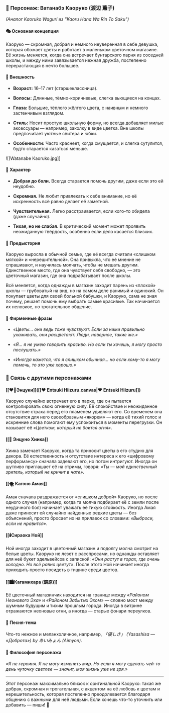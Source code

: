 ### **🌸 Персонаж: Ватанабэ Каоруко (渡辺 薫子)**

_(Аналог Kaoruko Waguri из "Kaoru Hana Wa Rin To Saku")_

#### **🎭 Основная концепция**

Каоруко — скромная, добрая и немного неуверенная в себе девушка, которая обожает цветы и работает в маленьком цветочном магазине. Её жизнь меняется, когда она встречает бунтарского парня из соседней школы, и между ними завязывается нежная дружба, постепенно перерастающая в нечто большее.

#### **🎨 Внешность**

- **Возраст:** 16–17 лет (старшеклассница).
    
- **Волосы:** Длинные, тёмно-коричневые, слегка вьющиеся на концах.
    
- **Глаза:** Большие, тёплого жёлтого цвета, с наивным и немного застенчивым взглядом.
    
- **Стиль:** Носит простую школьную форму, но всегда добавляет милые аксессуары — например, заколку в виде цветка. Вне школы предпочитает уютные свитера и юбки.
    
- **Особенности:** Часто краснеет, когда смущается, и слегка сутулится, будто старается казаться меньше.
    

![[Watanabe Kaoruko.jpg]]

#### **🌷 Характер**

- **Добрая до боли.** Всегда старается помочь другим, даже если это ей неудобно.
    
- **Скромная.** Не любит привлекать к себе внимание, но её искренность всё равно делает её заметной.
    
- **Чувствительная.** Легко расстраивается, если кого-то обидела (даже случайно).
    
- **Тихая, но не слабая.** В критический момент может проявить неожиданную твёрдость, особенно если дело касается близких.
    

#### **📖 Предыстория**

Каоруко выросла в обычной семье, где её всегда считали «слишком мягкой» и «нерешительной». Она привыкла, что её мнение не спрашивают, и научилась молчать, чтобы не мешать другим. Единственное место, где она чувствует себя свободно, — это цветочный магазин, где она подрабатывает после школы.

Всё меняется, когда однажды в магазин заходит парень из «плохой» школы — грубоватый на вид, но на самом деле ранимый и одинокий. Он покупает цветы для своей больной бабушки, и Каоруко, сама не зная почему, решает помочь ему выбрать самые красивые. Так начинается их неловкое, но трогательное общение.

#### **💬 Фирменные фразы**

- _«Цветы... они ведь тоже чувствуют. Если за ними правильно ухаживать, они расцветают. Люди, наверное, такие же.»_
    
- _«Я... я не умею говорить красиво. Но если ты хочешь, я могу просто послушать.»_
    
- _«Иногда кажется, что я слишком обычная... но если кому-то я могу помочь, то это уже хорошо.»_
    

### **🌸 Связь с другими персонажами**

#### **[[❤️‍🔥Энцуки]]([[❤️ Entsuki Hiizuru.canvas|❤️ Entsuki Hiizuru]])**

Каоруко случайно встречает его в парке, где он пытается контролировать свою огненную силу. Её спокойствие и неожиданное отсутствие страха перед его пламенем удивляют его. Со временем она становится для него своеобразным «якорем» — когда её тихий голос и искренние слова помогают ему успокоиться в моменты перегрузки. Он называет её _«Цветком, который не боится огня»_.

#### **[[🎀 Энцуно Хиика]]**

Хиика замечает Каоруко, когда та приносит цветы в его студию для декора. Её естественность и отсутствие интереса к его «цифровому перформансу» сначала задевают его, но потом интригуют. Иногда он шутливо приглашает её на стримы, говоря: _«Ты — мой единственный зритель, который не кричит в чате»_.

#### **[[🌪️ Кагэно Амая]]**

Амая сначала раздражается от «слишком доброй» Каоруко, но после одного случая (например, когда та молча подбирает её с земли после неудачного боя) начинает уважать её тихую стойкость. Иногда Амая даже приносит ей случайно найденные редкие цветы — без объяснений, просто бросает их на прилавок со словами: _«Выброси, если не нравится»_.

#### **[[🕯️Сираока Ной]]**

Ной иногда заходит в цветочный магазин и подолгу молча смотрит на белые цветы. Каоруко не лезет с расспросами, но однажды оставляет для неё букет эдельвейсов с запиской: _«Они растут в горах, где очень холодно. Но всё равно цветут»_. После этого Ной начинает иногда приходить просто посидеть в тишине среди цветов.

#### **[[🏙️Кагамихара (鏡原)]]**

Её цветочный магазинчик находится на границе между _«Районом Неонового Эха»_ и _«Районом Забытых Эхом»_ — словно мост между шумным будущим и тихим прошлым города. Иногда в витрине отражаются неоновые огни, а иногда — старые фонари переулков.
    

#### **🎵 Песня-тема**

Что-то нежное и меланхоличное, например, _「優しさ」 (Yasashisa — «Доброта») by あいみょん (Aimyon)_.

#### **🌿 Философия персонажа**

_«Я не героиня. Я не могу изменить мир. Но если я могу сделать чей-то день чуточку светлее — значит, моя жизнь уже не зря.»_

---

Этот персонаж максимально близок к оригинальной Каоруко: такая же добрая, скромная и трогательная, с акцентом на её любовь к цветам и нерешительность, которая постепенно преодолевается благодаря общению с важными для неё людьми. Если хочешь что-то уточнить или добавить — пиши! 🌸
